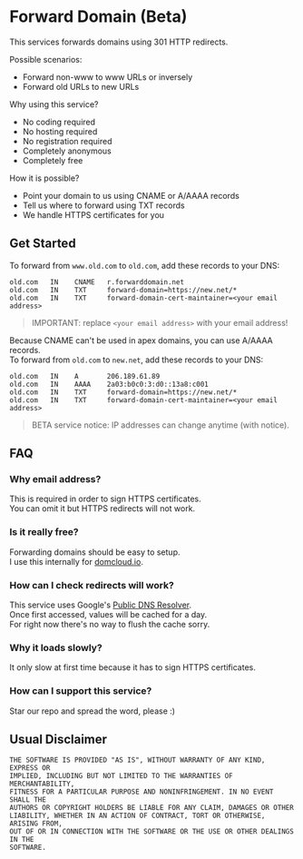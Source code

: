 # Forward Domain (Beta)

This services forwards domains using 301 HTTP redirects.

Possible scenarios:

+ Forward non-www to www URLs or inversely
+ Forward old URLs to new URLs

Why using this service?

+ No coding required
+ No hosting required
+ No registration required
+ Completely anonymous
+ Completely free

How it is possible?

+ Point your domain to us using CNAME or A/AAAA records
+ Tell us where to forward using TXT records
+ We handle HTTPS certificates for you

## Get Started

To forward from `www.old.com` to `old.com`, add these records to your DNS:

```
old.com   IN    CNAME   r.forwarddomain.net
old.com   IN    TXT     forward-domain=https://new.net/*
old.com   IN    TXT     forward-domain-cert-maintainer=<your email address>
```

> IMPORTANT: replace `<your email address>` with your email address!

Because CNAME can't be used in apex domains, you can use A/AAAA records.<br>
To forward from `old.com` to `new.net`, add these records to your DNS:

```
old.com   IN    A       206.189.61.89
old.com   IN    AAAA    2a03:b0c0:3:d0::13a8:c001
old.com   IN    TXT     forward-domain=https://new.net/*
old.com   IN    TXT     forward-domain-cert-maintainer=<your email address>
```

> BETA service notice: IP addresses can change anytime (with notice).

## FAQ

### Why email address?

This is required in order to sign HTTPS certificates.<br>
You can omit it but HTTPS redirects will not work.

### Is it really free?

Forwarding domains should be easy to setup.<br>
I use this internally for [domcloud.io](https://domcloud.io).<br>

### How can I check redirects will work?

This service uses Google's [Public DNS Resolver](https://dns.google).<br>
Once first accessed, values will be cached for a day.<br>
For right now there's no way to flush the cache sorry.

### Why it loads slowly?

It only slow at first time because it has to sign HTTPS certificates.

### How can I support this service?

Star our repo and spread the word, please :)

## Usual Disclaimer

```
THE SOFTWARE IS PROVIDED "AS IS", WITHOUT WARRANTY OF ANY KIND, EXPRESS OR
IMPLIED, INCLUDING BUT NOT LIMITED TO THE WARRANTIES OF MERCHANTABILITY,
FITNESS FOR A PARTICULAR PURPOSE AND NONINFRINGEMENT. IN NO EVENT SHALL THE
AUTHORS OR COPYRIGHT HOLDERS BE LIABLE FOR ANY CLAIM, DAMAGES OR OTHER
LIABILITY, WHETHER IN AN ACTION OF CONTRACT, TORT OR OTHERWISE, ARISING FROM,
OUT OF OR IN CONNECTION WITH THE SOFTWARE OR THE USE OR OTHER DEALINGS IN THE
SOFTWARE.
```